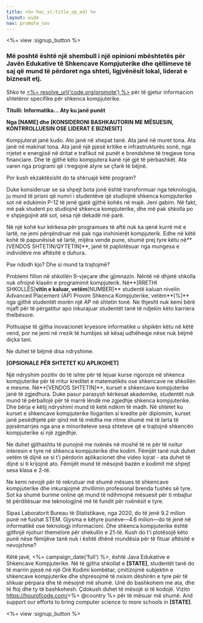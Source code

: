```yaml
---
title: <%= hoc_s(:title_op_ed) %>
layout: wide
nav: promote_nav
---
```

<%= view :signup_button %>

### Më poshtë është një shembull i një opinioni mbështetës për Javën Edukative të Shkencave Kompjuterike dhe qëllimeve të saj që mund të përdoret nga shteti, ligjvënësit lokal, liderat e biznesit etj.

  


Shko te [<%= resolve_url('code.org/promote') %>](<%= resolve_url('https://code.org/promote') %>) për të gjetur informacion shtetëror specifike për shkenca kompjuterike.

**Titulli: Informatika... Aty ku janë punët**

**Nga [NAME] dhe [KONSIDERONI BASHKAUTORIN ME MËSUESIN, KONTRROLLUESIN OSE LIDERAT E BIZNESIT]**

Kompjuterat janë kudo. Ato janë në xhepat tanë. Ata janë në muret tona. Ata janë në makinat tona. Ata janë një pjesë kritike e infrastrukturës sonë, nga rrjetet e energjisë në dritat e trafikut në punët e brendshme të tregjeve tona financiare. Dhe të gjithë këto kompjutera kanë një gjë të përbashkët. Ata varen nga programi që i tregojnë atyre se çfarë të bëjnë.

Por kush ekzaktësisht do ta shkruajë këtë program?

Duke konsideruar se sa shpejt bota jonë është transformuar nga teknologjia, ju mund të prisni që numri i studentëve që studiojnë shkenca kompjuterike sot në edukimin P-12 të jenë gjatë gjithë kohës në majë. Jeni gabim. Në fakt, më pak student po studiojnë shkenca kompjuterike, dhe më pak shkolla po e shpjegojnë atë sot, sesa një dekadë më parë.

Në një kohë kur kërkesa për programues të aftë nuk ka qenë kurrë më e lartë, ne jemi përqëndruar më pak nga inxhinierët kompjuterik. Edhe në këtë kohë të papunësisë së lartë, mijëra vende pune, shumë prej tyre këtu në**[VENDOS SHTETIN/QYTETIN]**, janë të paplotësuar nga mungesa e individëve me aftësitë e duhura.

Pse ndodh kjo? Dhe si mund ta trajtojmë?

Problemi fillon në shkollën 9-vjeçare dhe gjimnazin. Nëntë në dhjetë shkolla nuk ofrojnë klasën e programimit kompjuterik. Në**[RRETHI SHKOLLËS]**vitin e kaluar, vetëm**[NUMBER]** studentë kaluan nivelin Advanced Placement (AP) Provim Shkenca Kompjuterike, vetëm**[%]** nga gjithë studentët morën një AP në shtetin tonë. Ne thjesht nuk kemi bërë mjaft për të përgatitur apo inkurajuar studentët tanë të ndjekin këto karriera thelbësore.

Pothuajse të gjitha inovacionet kryesore informatike u shpikën këtu në këtë vend, por ne jemi në rrezik të humbjes së kësaj udhëheqje nëse nuk bëjmë diçka tani.

Ne duhet të bëjmë disa ndryshime.

**[OPSIONALE PËR SHTETET KU APLIKOHET]**

Një ndryshim pozitiv do të ishte për të lejuar kurse rigoroze në shkenca kompjuterike për të rritur kreditet e matematikës ose shkencave ne shkollën e mesme. Në**[VENDOS SHTETIN]**, kurset e shkencave kompjuterike janë të zgjedhura. Duke pasur parasysh kërkesat akademike, studentët nuk mund të përballojë për të marrë lëndë me zgjedhje shkenca kompjuterike. Dhe bërja e këtij ndryshimi mund të ketë ndikim të madh. Në shtetet ku kurset e shkencave kompjuterike llogariten si kredite për diplomim, kurset janë pesëdhjetë për qind më të mëdha me ritme shumë më të larta të pjesëmarrjes nga ana e minoriteteve sesa shteteve që e trajtojnë shkencën kompjuterike si një zgjedhje.

Ne duhet gjithashtu të punojnë me nxënës në moshë të re për të nxitur interesin e tyre në shkenca kompjuterike dhe kodim. Fëmijët tanë nuk duhet vetëm të dijnë se si t'i përdorin aplikacionet dhe video lojrat - ata duhet të dijnë si ti krijojnë ato. Fëmijët mund të mësojnë bazën e kodimit më shpejt sesa klasa e 2-të.

Ne kemi nevojë për të rekrutuar më shumë mësues të shkencave kompjuterike dhe inkurajojmë zhvillimin profesional brenda fushës së tyre. Sot ka shumë burime online që mund të ndihmojnë mësuesit për ti mbajtur të përditësuar me teknologjinë më të fundit për nxënësit e tyre.

Sipas Laboratorit Bureau të Statistikave, nga 2020, do të jenë 9.2 milion punë në fushat STEM. Gjysma e këtyre punëve—4.6 milion—do të jenë në informatikë ose teknologji informacioni. Dhe shkenca kompjuterike është gjithnjë njohuri themelore për shekullin e 21-të. Kush do t'i plotësojë këto punë nëse fëmijëve tanë nuk i është dhënë mundësia për të fituar aftësitë e nevojshme?

Këtë javë, <%= campaign_date('full') %>, është Java Edukative e Shkencave Kompjuterike. Në të gjitha shkollat e **[STATE]**, studentët tanë do të marrin pjesë në një Orë Kodimi kombëtar, çmitizojmë subjektin e shkencave kompjuterike dhe shpresojmë të nxisim dëshirën e tyre për të shkuar përpara dhe të mësojnë më shumë. Unë do bashkohem me ata, dhe të ftoj dhe ty të bashkohesh. Çdokush duhet të mësojë si të kodojë. Vizito https://hourofcode.com/<%= @country %> për të mësuar më shumë. And support our efforts to bring computer science to more schools in **[STATE]**.

<%= view :signup_button %>